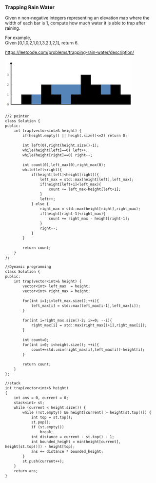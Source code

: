 ### Trapping Rain Water

Given n non-negative integers representing an elevation map where the width of each bar is 1, compute how much water it is able to trap after raining.

For example,   
Given \[0,1,0,2,1,0,1,3,2,1,2,1\], return 6.

https://leetcode.com/problems/trapping-rain-water/description/



![](/assets/trapping_rain_water.png)

```
//2 pointer
class Solution {
public:
    int trap(vector<int>& height) {
        if(height.empty() || height.size()<=2) return 0;
        
        int left(0),right(height.size()-1);
        while(height[left]==0) left++;
        while(height[right]==0) right--;
        
        int count(0),left_max(0),right_max(0);
        while(left<right){
            if(height[left]<height[right]){
                left_max = std::max(height[left],left_max);
                if(height[left+1]<left_max){
                    count += left_max-height[left+1];
                }
                left++;
            } else {
                right_max = std::max(height[right],right_max);
                if(height[right-1]<right_max){
                    count += right_max - height[right-1];
                }
                right--;
            }          
        }
        
        return count;
    }
};
```

```
//Dynamic programming
class Solution {
public:
    int trap(vector<int>& height) {
        vector<int> left_max  = height;
        vector<int> right_max = height;
        
        for(int i=1;i<left_max.size();++i){
            left_max[i] = std::max(left_max[i-1],left_max[i]);
        }
        
        for(int i=right_max.size()-2; i>=0; --i){
            right_max[i] = std::max(right_max[i+1],right_max[i]);
        }
        
        int count=0;
        for(int i=0; i<height.size(); ++i){
            count+=std::min(right_max[i],left_max[i])-height[i];
        }
        
        return count;
    }
};
```

```
//stack
int trap(vector<int>& height)
{
    int ans = 0, current = 0;
    stack<int> st;
    while (current < height.size()) {
        while (!st.empty() && height[current] > height[st.top()]) {
            int top = st.top();
            st.pop();
            if (st.empty())
                break;
            int distance = current - st.top() - 1;
            int bounded_height = min(height[current], height[st.top()]) - height[top];
            ans += distance * bounded_height;
        }
        st.push(current++);
    }
    return ans;
}
```
